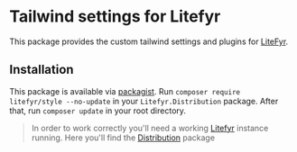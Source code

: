 # Tailwind settings for Litefyr

This package provides the custom tailwind settings and plugins for [LiteFyr].

## Installation

This package is available via [packagist]. Run `composer require litefyr/style --no-update` in your
`Litefyr.Distribution` package. After that, run `composer update` in your root directory.

> In order to work correctly you'll need a working [Litefyr] instance running. Here you'll find the [Distribution] package

[litefyr]: https://litefyr.io
[distribution]: https://github.com/Litefyr/Distribution
[packagist]: https://packagist.org/packages/litefyr/tailwind

